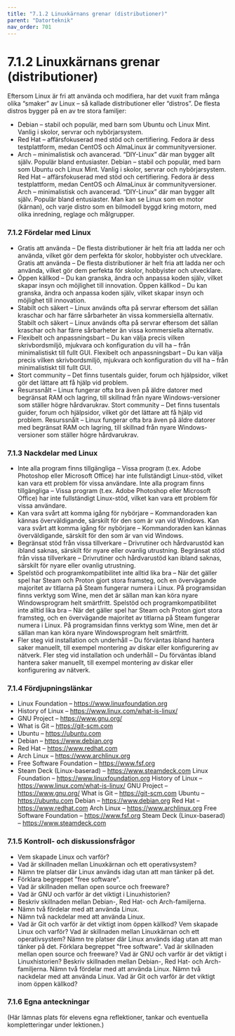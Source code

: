 ```yaml
---
title: "7.1.2 Linuxkärnans grenar (distributioner)"
parent: "Datorteknik"
nav_order: 701
---
```


# 7.1.2 Linuxkärnans grenar (distributioner)

Eftersom Linux är fri att använda och modifiera, har det vuxit fram många olika “smaker” av Linux – så kallade distributioner eller “distros”.
De flesta distros bygger på en av tre stora familjer:
- Debian – stabil och populär, med barn som Ubuntu och Linux Mint. Vanlig i skolor, servrar och nybörjarsystem.
- Red Hat – affärsfokuserad med stöd och certifiering. Fedora är dess testplattform, medan CentOS och AlmaLinux är communityversioner.
- Arch – minimalistisk och avancerad. “DIY-Linux” där man bygger allt själv. Populär bland entusiaster.
Debian – stabil och populär, med barn som Ubuntu och Linux Mint. Vanlig i skolor, servrar och nybörjarsystem.
Red Hat – affärsfokuserad med stöd och certifiering. Fedora är dess testplattform, medan CentOS och AlmaLinux är communityversioner.
Arch – minimalistisk och avancerad. “DIY-Linux” där man bygger allt själv. Populär bland entusiaster.
Man kan se Linux som en motor (kärnan), och varje distro som en bilmodell byggd kring motorn, med olika inredning, reglage och målgrupper.
### 7.1.2 Fördelar med Linux
- Gratis att använda – De flesta distributioner är helt fria att ladda ner och använda, vilket gör dem perfekta för skolor, hobbyister och utvecklare.
Gratis att använda – De flesta distributioner är helt fria att ladda ner och använda, vilket gör dem perfekta för skolor, hobbyister och utvecklare.
- Öppen källkod – Du kan granska, ändra och anpassa koden själv, vilket skapar insyn och möjlighet till innovation.
Öppen källkod – Du kan granska, ändra och anpassa koden själv, vilket skapar insyn och möjlighet till innovation.
- Stabilt och säkert – Linux används ofta på servrar eftersom det sällan kraschar och har färre sårbarheter än vissa kommersiella alternativ.
Stabilt och säkert – Linux används ofta på servrar eftersom det sällan kraschar och har färre sårbarheter än vissa kommersiella alternativ.
- Flexibelt och anpassningsbart – Du kan välja precis vilken skrivbordsmiljö, mjukvara och konfiguration du vill ha – från minimalistiskt till fullt GUI.
Flexibelt och anpassningsbart – Du kan välja precis vilken skrivbordsmiljö, mjukvara och konfiguration du vill ha – från minimalistiskt till fullt GUI.
- Stort community – Det finns tusentals guider, forum och hjälpsidor, vilket gör det lättare att få hjälp vid problem.
- Resurssnålt – Linux fungerar ofta bra även på äldre datorer med begränsat RAM och lagring, till skillnad från nyare Windows-versioner som ställer högre hårdvarukrav.
Stort community – Det finns tusentals guider, forum och hjälpsidor, vilket gör det lättare att få hjälp vid problem.
Resurssnålt – Linux fungerar ofta bra även på äldre datorer med begränsat RAM och lagring, till skillnad från nyare Windows-versioner som ställer högre hårdvarukrav.
### 7.1.3 Nackdelar med Linux
- Inte alla program finns tillgängliga – Vissa program (t.ex. Adobe Photoshop eller Microsoft Office) har inte fullständigt Linux-stöd, vilket kan vara ett problem för vissa användare.
Inte alla program finns tillgängliga – Vissa program (t.ex. Adobe Photoshop eller Microsoft Office) har inte fullständigt Linux-stöd, vilket kan vara ett problem för vissa användare.
- Kan vara svårt att komma igång för nybörjare – Kommandoraden kan kännas överväldigande, särskilt för den som är van vid Windows.
Kan vara svårt att komma igång för nybörjare – Kommandoraden kan kännas överväldigande, särskilt för den som är van vid Windows.
- Begränsat stöd från vissa tillverkare – Drivrutiner och hårdvarustöd kan ibland saknas, särskilt för nyare eller ovanlig utrustning.
Begränsat stöd från vissa tillverkare – Drivrutiner och hårdvarustöd kan ibland saknas, särskilt för nyare eller ovanlig utrustning.
- Spelstöd och programkompatibilitet inte alltid lika bra – När det gäller spel har Steam och Proton gjort stora framsteg, och en övervägande majoritet av titlarna på Steam fungerar numera i Linux. På programsidan finns verktyg som Wine, men det är sällan man kan köra nyare Windowsprogram helt smärtfritt.
Spelstöd och programkompatibilitet inte alltid lika bra – När det gäller spel har Steam och Proton gjort stora framsteg, och en övervägande majoritet av titlarna på Steam fungerar numera i Linux. På programsidan finns verktyg som Wine, men det är sällan man kan köra nyare Windowsprogram helt smärtfritt.
- Fler steg vid installation och underhåll – Du förväntas ibland hantera saker manuellt, till exempel montering av diskar eller konfigurering av nätverk.
Fler steg vid installation och underhåll – Du förväntas ibland hantera saker manuellt, till exempel montering av diskar eller konfigurering av nätverk.
### 7.1.4 Fördjupningslänkar
- Linux Foundation – https://www.linuxfoundation.org
- History of Linux – https://www.linux.com/what-is-linux/
- GNU Project – https://www.gnu.org/
- What is Git – https://git-scm.com
- Ubuntu – https://ubuntu.com
- Debian – https://www.debian.org
- Red Hat – https://www.redhat.com
- Arch Linux – https://www.archlinux.org
- Free Software Foundation – https://www.fsf.org
- Steam Deck (Linux-baserad) – https://www.steamdeck.com
Linux Foundation – https://www.linuxfoundation.org
History of Linux – https://www.linux.com/what-is-linux/
GNU Project – https://www.gnu.org/
What is Git – https://git-scm.com
Ubuntu – https://ubuntu.com
Debian – https://www.debian.org
Red Hat – https://www.redhat.com
Arch Linux – https://www.archlinux.org
Free Software Foundation – https://www.fsf.org
Steam Deck (Linux-baserad) – https://www.steamdeck.com
### 7.1.5 Kontroll- och diskussionsfrågor
- Vem skapade Linux och varför?
- Vad är skillnaden mellan Linuxkärnan och ett operativsystem?
- Nämn tre platser där Linux används idag utan att man tänker på det.
- Förklara begreppet "free software".
- Vad är skillnaden mellan open source och freeware?
- Vad är GNU och varför är det viktigt i Linuxhistorien?
- Beskriv skillnaden mellan Debian-, Red Hat- och Arch-familjerna.
- Nämn två fördelar med att använda Linux.
- Nämn två nackdelar med att använda Linux.
- Vad är Git och varför är det viktigt inom öppen källkod?
Vem skapade Linux och varför?
Vad är skillnaden mellan Linuxkärnan och ett operativsystem?
Nämn tre platser där Linux används idag utan att man tänker på det.
Förklara begreppet "free software".
Vad är skillnaden mellan open source och freeware?
Vad är GNU och varför är det viktigt i Linuxhistorien?
Beskriv skillnaden mellan Debian-, Red Hat- och Arch-familjerna.
Nämn två fördelar med att använda Linux.
Nämn två nackdelar med att använda Linux.
Vad är Git och varför är det viktigt inom öppen källkod?
### 7.1.6 Egna anteckningar
(Här lämnas plats för elevens egna reflektioner, tankar och eventuella kompletteringar under lektionen.)